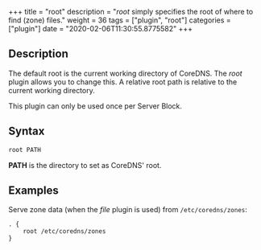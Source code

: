 +++
title = "root"
description = "*root* simply specifies the root of where to find (zone) files."
weight = 36
tags = ["plugin", "root"]
categories = ["plugin"]
date = "2020-02-06T11:30:55.8775582"
+++

## Description

The default root is the current working directory of CoreDNS. The *root* plugin allows you to change
this. A relative root path is relative to the current working directory.

This plugin can only be used once per Server Block.

## Syntax

~~~ txt
root PATH
~~~

**PATH** is the directory to set as CoreDNS' root.

## Examples

Serve zone data (when the *file* plugin is used) from `/etc/coredns/zones`:

~~~ corefile
. {
    root /etc/coredns/zones
}
~~~
